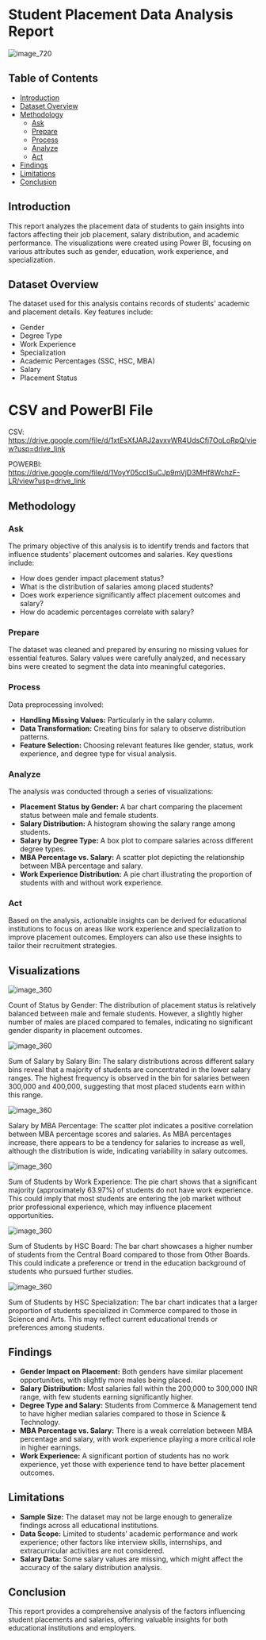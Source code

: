 # Student Placement Data Analysis Report
![image_720](https://github.com/user-attachments/assets/fb324a4a-76f0-48d0-9c25-0266a9e0edf1)


## Table of Contents
- [Introduction](#introduction)
- [Dataset Overview](#dataset-overview)
- [Methodology](#methodology)
  - [Ask](#ask)
  - [Prepare](#prepare)
  - [Process](#process)
  - [Analyze](#analyze)
  - [Act](#act)
- [Findings](#findings)
- [Limitations](#limitations)
- [Conclusion](#conclusion)

## Introduction
This report analyzes the placement data of students to gain insights into factors affecting their job placement, salary distribution, and academic performance. The visualizations were created using Power BI, focusing on various attributes such as gender, education, work experience, and specialization.

## Dataset Overview
The dataset used for this analysis contains records of students' academic and placement details. Key features include:
- Gender
- Degree Type
- Work Experience
- Specialization
- Academic Percentages (SSC, HSC, MBA)
- Salary
- Placement Status

# CSV and PowerBI File 

CSV: https://drive.google.com/file/d/1xtEsXfJARJ2avxvWR4UdsCfj7OoLoRpQ/view?usp=drive_link

POWERBI: https://drive.google.com/file/d/1VoyY05ccISuCJp9mVjD3MHf8WchzF-LR/view?usp=drive_link

## Methodology

### Ask
The primary objective of this analysis is to identify trends and factors that influence students' placement outcomes and salaries. Key questions include:
- How does gender impact placement status?
- What is the distribution of salaries among placed students?
- Does work experience significantly affect placement outcomes and salary?
- How do academic percentages correlate with salary?

### Prepare
The dataset was cleaned and prepared by ensuring no missing values for essential features. Salary values were carefully analyzed, and necessary bins were created to segment the data into meaningful categories.

### Process
Data preprocessing involved:
- **Handling Missing Values:** Particularly in the salary column.
- **Data Transformation:** Creating bins for salary to observe distribution patterns.
- **Feature Selection:** Choosing relevant features like gender, status, work experience, and degree type for visual analysis.

### Analyze
The analysis was conducted through a series of visualizations:
- **Placement Status by Gender:** A bar chart comparing the placement status between male and female students.
- **Salary Distribution:** A histogram showing the salary range among students.
- **Salary by Degree Type:** A box plot to compare salaries across different degree types.
- **MBA Percentage vs. Salary:** A scatter plot depicting the relationship between MBA percentage and salary.
- **Work Experience Distribution:** A pie chart illustrating the proportion of students with and without work experience.

### Act
Based on the analysis, actionable insights can be derived for educational institutions to focus on areas like work experience and specialization to improve placement outcomes. Employers can also use these insights to tailor their recruitment strategies.

## Visualizations


![image_360](https://github.com/user-attachments/assets/5efeef4e-6059-475e-92ec-67d387d97449)


Count of Status by Gender: The distribution of placement status is relatively balanced between male and female students. However, a slightly higher number of males are placed compared to females, indicating no significant gender disparity in placement outcomes.


![image_360](https://github.com/user-attachments/assets/78f7bbd5-7043-4a5d-88a7-ffa94c589820)


Sum of Salary by Salary Bin: The salary distributions across different salary bins reveal that a majority of students are concentrated in the lower salary ranges. The highest frequency is observed in the bin for salaries between 300,000 and 400,000, suggesting that most placed students earn within this range.


![image_360](https://github.com/user-attachments/assets/61b4b2db-a27d-4d2f-8958-2361d081b448)


Salary by MBA Percentage: The scatter plot indicates a positive correlation between MBA percentage scores and salaries. As MBA percentages increase, there appears to be a tendency for salaries to increase as well, although the distribution is wide, indicating variability in salary outcomes.


![image_360](https://github.com/user-attachments/assets/6086f0fe-a4e1-438a-8996-73d4d2b466d9)


Sum of Students by Work Experience: The pie chart shows that a significant majority (approximately 63.97%) of students do not have work experience. This could imply that most students are entering the job market without prior professional experience, which may influence placement opportunities.


![image_360](https://github.com/user-attachments/assets/c16c2daa-cb2c-4863-b083-d81e84d2a7d0)


Sum of Students by HSC Board: The bar chart showcases a higher number of students from the Central Board compared to those from Other Boards. This could indicate a preference or trend in the education background of students who pursued further studies.


![image_360](https://github.com/user-attachments/assets/0f6b25a3-7b37-4b01-aa92-dee21652c9fc)


Sum of Students by HSC Specialization: The bar chart indicates that a larger proportion of students specialized in Commerce compared to those in Science and Arts. This may reflect current educational trends or preferences among students.


## Findings
- **Gender Impact on Placement:** Both genders have similar placement opportunities, with slightly more males being placed.
- **Salary Distribution:** Most salaries fall within the 200,000 to 300,000 INR range, with few students earning significantly higher.
- **Degree Type and Salary:** Students from Commerce & Management tend to have higher median salaries compared to those in Science & Technology.
- **MBA Percentage vs. Salary:** There is a weak correlation between MBA percentage and salary, with work experience playing a more critical role in higher earnings.
- **Work Experience:** A significant portion of students has no work experience, yet those with experience tend to have better placement outcomes.

## Limitations
- **Sample Size:** The dataset may not be large enough to generalize findings across all educational institutions.
- **Data Scope:** Limited to students' academic performance and work experience; other factors like interview skills, internships, and extracurricular activities are not considered.
- **Salary Data:** Some salary values are missing, which might affect the accuracy of the salary distribution analysis.

## Conclusion
This report provides a comprehensive analysis of the factors influencing student placements and salaries, offering valuable insights for both educational institutions and employers.
